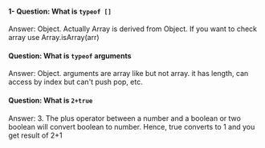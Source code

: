 #### 1- Question: What is `typeof []`

Answer: Object. Actually Array is derived from Object. If you want to check array use Array.isArray(arr)

#### Question: What is `typeof` arguments

Answer: Object. arguments are array like but not array. it has length, can access by index but can't push pop, etc.

#### Question: What is `2+true`

Answer: 3. The plus operator between a number and a boolean or two boolean will convert boolean to number. Hence, true converts to 1 and you get result of 2+1
